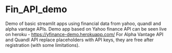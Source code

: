 # Fin_API_demo
Demo of basic streamlit apps using financial data from yahoo, quandl and alpha vantage APIs.
Demo app based on Yahoo finance API can be seen live on heroku - https://yfinance-demo.herokuapp.com/
For Alpha Vantage API and Quandl API replace placeholders with API keys, they are free after registration (with some limitations).


